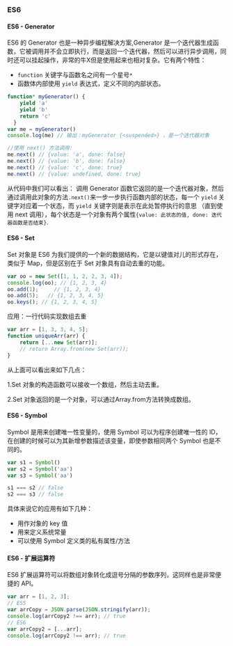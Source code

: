 ### ES6
#### ES6 - Generator
ES6 的 Generator 也是一种异步编程解决方案,Generator 是一个迭代器生成函数，它被调用并不会立即执行，而是返回一个迭代器，然后可以进行异步调用，同时还可以挂起操作，非常的牛X但是使用起来也相对复杂。它有两个特性：
- `function` 关键字与函数名之间有一个星号`*`
- 函数体内部使用 `yield` 表达式，定义不同的内部状态。

```js
function* myGenerator() {
    yield 'a'
    yield 'b'
    return 'c'
  }
var me = myGenerator()
console.log(me) // 输出：myGenerator {<suspended>} ，是一个迭代器对象

//使用 next() 方法调用:
me.next() // {value: 'a', done: false}
me.next() // {value: 'b', done: false}
me.next() // {value: 'c', done: true}
me.next() // {value: undefined, done: true}
```

从代码中我们可以看出：
调用 Generator 函数它返回的是一个迭代器对象，然后通过调用此对象的方法`.next()`来一步一步执行函数内部的状态，每一个 `yield` 关键字对应着一个状态，而 `yield` 关键字则是表示在此处暂停执行的意思
（直到使用 next 调用），每个状态是一个对象有两个属性`{value: 此状态的值, done: 迭代器函数是否结束}`.

#### ES6 - Set
Set 对象是 ES6 为我们提供的一个新的数据结构，它是以键值对儿的形式存在，类似于 Map，但是区别在于 Set 对象具有自动去重的功能。
```js
var oo = new Set([1, 1, 2, 2, 3, 4]);
console.log(oo); // {1, 2, 3, 4}
oo.add(1);     // {1, 2, 3, 4}
oo.add(5);   // {1, 2, 3, 4, 5}
oo.keys(); // {1, 2, 3, 4, 5}
```

应用：一行代码实现数组去重
```js
var arr = [1, 3, 3, 4, 5];
function uniqueArr(arr) {
    return [...new Set(arr)];
    // return Array.from(new Set(arr));
}
```
从上面可以看出来如下几点：

1.Set 对象的构造函数可以接收一个数组，然后主动去重。

2.Set 对象返回的是一个对象，可以通过Array.from方法转换成数组。

#### ES6 - Symbol
Symbol 是用来创建唯一性变量的，使用 Symbol 可以为程序创建唯一性的 ID，在创建的时候可以为其新增参数描述该变量，即使参数相同两个 Symbol 也是不同的。
```js
var s1 = Symbol()
var s2 = Symbol('aa')
var s3 = Symbol('aa')

s1 === s2 // false
s2 === s3 // false
```
具体来说它的应用有如下几种：

- 用作对象的 key 值
- 用来定义系统常量
- 可以使用 Symbol 定义类的私有属性/方法

#### ES6 - 扩展运算符
ES6 扩展运算符可以将数组对象转化成逗号分隔的参数序列，这同样也是非常便捷的 API。
```js
var arr = [1, 2, 3];
// ES5
var arrCopy = JSON.parse(JSON.stringify(arr));
console.log(arrCopy2 !== arr); // true
// ES6
var arrCopy2 = [...arr];
console.log(arrCopy2 !== arr); // true
```
